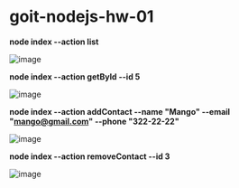# goit-nodejs-hw-01

**node index --action list**

![image](https://user-images.githubusercontent.com/97843226/209450811-b6e520d8-9ca7-4687-bcfd-569ae41aecd4.png)

**node index --action getById --id 5**

![image](https://user-images.githubusercontent.com/97843226/209450851-8f542b27-d22f-432e-a72e-bfd83cf62670.png)

**node index --action addContact --name "Mango" --email "mango@gmail.com" --phone "322-22-22"**

![image](https://user-images.githubusercontent.com/97843226/209450923-196b8fbc-b267-49e1-bb16-c7739b4cf2ee.png)

**node index --action removeContact --id 3**

![image](https://user-images.githubusercontent.com/97843226/209450965-c585b179-3163-44a2-bcd1-60a6178d5710.png)
